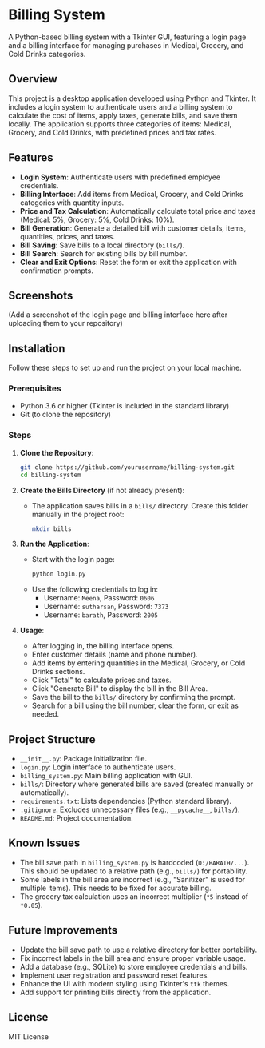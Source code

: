 # Billing System

A Python-based billing system with a Tkinter GUI, featuring a login page and a billing interface for managing purchases in Medical, Grocery, and Cold Drinks categories.

## Overview
This project is a desktop application developed using Python and Tkinter. It includes a login system to authenticate users and a billing system to calculate the cost of items, apply taxes, generate bills, and save them locally. The application supports three categories of items: Medical, Grocery, and Cold Drinks, with predefined prices and tax rates.

## Features
- **Login System**: Authenticate users with predefined employee credentials.
- **Billing Interface**: Add items from Medical, Grocery, and Cold Drinks categories with quantity inputs.
- **Price and Tax Calculation**: Automatically calculate total price and taxes (Medical: 5%, Grocery: 5%, Cold Drinks: 10%).
- **Bill Generation**: Generate a detailed bill with customer details, items, quantities, prices, and taxes.
- **Bill Saving**: Save bills to a local directory (`bills/`).
- **Bill Search**: Search for existing bills by bill number.
- **Clear and Exit Options**: Reset the form or exit the application with confirmation prompts.

## Screenshots
(Add a screenshot of the login page and billing interface here after uploading them to your repository)

## Installation
Follow these steps to set up and run the project on your local machine.

### Prerequisites
- Python 3.6 or higher (Tkinter is included in the standard library)
- Git (to clone the repository)

### Steps
1. **Clone the Repository**:
   ```bash
   git clone https://github.com/yourusername/billing-system.git
   cd billing-system
   ```

2. **Create the Bills Directory** (if not already present):
   - The application saves bills in a `bills/` directory. Create this folder manually in the project root:
     ```bash
     mkdir bills
     ```

3. **Run the Application**:
   - Start with the login page:
     ```bash
     python login.py
     ```
   - Use the following credentials to log in:
     - Username: `Meena`, Password: `0606`
     - Username: `sutharsan`, Password: `7373`
     - Username: `barath`, Password: `2005`

4. **Usage**:
   - After logging in, the billing interface opens.
   - Enter customer details (name and phone number).
   - Add items by entering quantities in the Medical, Grocery, or Cold Drinks sections.
   - Click "Total" to calculate prices and taxes.
   - Click "Generate Bill" to display the bill in the Bill Area.
   - Save the bill to the `bills/` directory by confirming the prompt.
   - Search for a bill using the bill number, clear the form, or exit as needed.

## Project Structure
- `__init__.py`: Package initialization file.
- `login.py`: Login interface to authenticate users.
- `billing_system.py`: Main billing application with GUI.
- `bills/`: Directory where generated bills are saved (created manually or automatically).
- `requirements.txt`: Lists dependencies (Python standard library).
- `.gitignore`: Excludes unnecessary files (e.g., `__pycache__`, `bills/`).
- `README.md`: Project documentation.

## Known Issues
- The bill save path in `billing_system.py` is hardcoded (`D:/BARATH/...`). This should be updated to a relative path (e.g., `bills/`) for portability.
- Some labels in the bill area are incorrect (e.g., "Sanitizer" is used for multiple items). This needs to be fixed for accurate billing.
- The grocery tax calculation uses an incorrect multiplier (`*5` instead of `*0.05`).

## Future Improvements
- Update the bill save path to use a relative directory for better portability.
- Fix incorrect labels in the bill area and ensure proper variable usage.
- Add a database (e.g., SQLite) to store employee credentials and bills.
- Implement user registration and password reset features.
- Enhance the UI with modern styling using Tkinter's `ttk` themes.
- Add support for printing bills directly from the application.

## License
MIT License